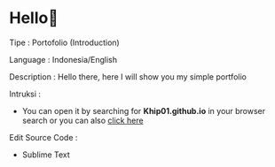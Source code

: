 # Hello👋

Tipe : Portofolio
(Introduction)

Language : Indonesia/English

Description : Hello there, here I will show you my simple portfolio
  

Intruksi : 
- You can open it by searching for **Khip01.github.io** in your browser search or you can also [click here](Khip01.github.io "My Portofolio")

Edit Source Code :
- Sublime Text
